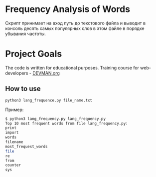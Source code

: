 # Frequency Analysis of Words

Скрипт принимает  на вход путь до текстового файла и выводит в консоль десять самых популярных слов в этом файле в порядке убывания частоты.

# Project Goals

The code is written for educational purposes. Training course for web-developers - [DEVMAN.org](https://devman.org)

## How to use

`python3 lang_frequence.py file_name.txt`

Пример:

```bash
$ python3 lang_frequency.py lang_frequency.py
Top 10 most frequent words from file lang_frequency.py:
print
import
words
filename
most_frequest_words
file
re
from
counter
sys
```
